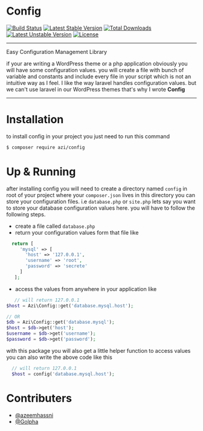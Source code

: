 # Config
[![Build Status](https://travis-ci.org/azeemhassni/Config.svg)](https://travis-ci.org/azeemhassni/Config) [![Latest Stable Version](https://poser.pugx.org/azi/config/v/stable)](https://packagist.org/packages/azi/config) [![Total Downloads](https://poser.pugx.org/azi/config/downloads)](https://packagist.org/packages/azi/config) [![Latest Unstable Version](https://poser.pugx.org/azi/config/v/unstable)](https://packagist.org/packages/azi/config) [![License](https://poser.pugx.org/azi/config/license)](https://packagist.org/packages/azi/config)

---
Easy Configuration Management Library

if your are writing a WordPress theme or a php application obviously you will have some configuration values.
you will create a file with bunch of variable and constants and include every file in your script which is not an
intuitive way as I feel. I like the way laravel handles configuration values. but we can't use laravel in our
WordPress themes that's why I wrote **Config**

---

# Installation
to install config in your project you just need to run this command
```bash
$ composer require azi/config
```

# Up & Running
after installing config you will need to create a directory named `config` in root of your project 
where your `composer.json` lives
in this directory you can store your configuration files. i.e `database.php` or `site.php`
lets say you want to store your database configuration values here. you will have to follow the following steps.
 - create a file called `database.php`
 - return your configuration values form that file like
 
 ```php
   return [
      'mysql' => [
        'host' => '127.0.0.1',
        'username' => 'root',
        'password' => 'secrete'
      ]
    ];
  ```
  - access the values from anywhere in your application like
  ```php
     // will return 127.0.0.1
  $host = Azi\Config::get('database.mysql.host');
  
  // OR
  $db = Azi\Config::get('database.mysql');
  $host = $db->get('host');
  $username = $db->get('username');
  $password = $db->get('password');
  
  ```

  with this package you will also get a little helper function to access values you can also write the above code
  like this

  ```php
    // will return 127.0.0.1
    $host = config('database.mysql.host');
  ```
  
  
  # Contributers
*  [@azeemhassni](https://github.com/azeemhassni)
* [@Golpha](https://github.com/Golpha)
